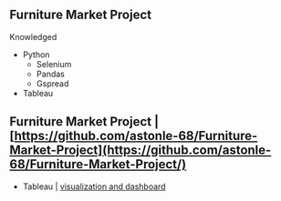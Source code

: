 ## Furniture Market Project
Knowledged
- Python
  + Selenium
  + Pandas
  + Gspread
- Tableau
## Furniture Market Project | [https://github.com/astonle-68/Furniture-Market-Project](https://github.com/astonle-68/Furniture-Market-Project/)
- Tableau | [visualization and dashboard](https://public.tableau.com/views/CompetitorAnalystV2/CompetitorAnalysis?:language=en-US&:sid=&:redirect=auth&:display_count=n&:origin=viz_share_link)

